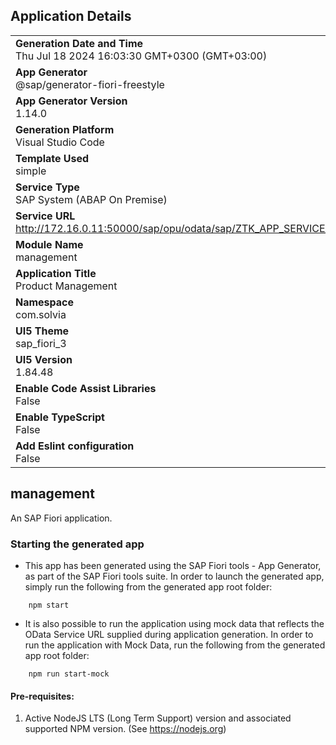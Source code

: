 ## Application Details
|               |
| ------------- |
|**Generation Date and Time**<br>Thu Jul 18 2024 16:03:30 GMT+0300 (GMT+03:00)|
|**App Generator**<br>@sap/generator-fiori-freestyle|
|**App Generator Version**<br>1.14.0|
|**Generation Platform**<br>Visual Studio Code|
|**Template Used**<br>simple|
|**Service Type**<br>SAP System (ABAP On Premise)|
|**Service URL**<br>http://172.16.0.11:50000/sap/opu/odata/sap/ZTK_APP_SERVICE_SRV_01
|**Module Name**<br>management|
|**Application Title**<br>Product Management|
|**Namespace**<br>com.solvia|
|**UI5 Theme**<br>sap_fiori_3|
|**UI5 Version**<br>1.84.48|
|**Enable Code Assist Libraries**<br>False|
|**Enable TypeScript**<br>False|
|**Add Eslint configuration**<br>False|

## management

An SAP Fiori application.

### Starting the generated app

-   This app has been generated using the SAP Fiori tools - App Generator, as part of the SAP Fiori tools suite.  In order to launch the generated app, simply run the following from the generated app root folder:

```
    npm start
```

- It is also possible to run the application using mock data that reflects the OData Service URL supplied during application generation.  In order to run the application with Mock Data, run the following from the generated app root folder:

```
    npm run start-mock
```

#### Pre-requisites:

1. Active NodeJS LTS (Long Term Support) version and associated supported NPM version.  (See https://nodejs.org)


